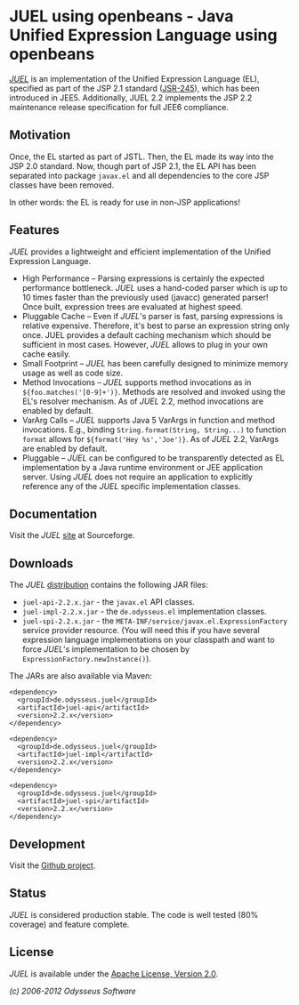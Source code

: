 # JUEL using openbeans - Java Unified Expression Language using openbeans

[_JUEL_](http://juel.sf.net) is an implementation of the Unified Expression Language (EL),
specified as part of the JSP 2.1 standard ([JSR-245](http://jcp.org/aboutJava/communityprocess/final/jsr245/)),
which has been introduced in JEE5. Additionally, JUEL 2.2 implements the JSP 2.2 maintenance release
specification for full JEE6 compliance.

## Motivation

Once, the EL started as part of JSTL. Then, the EL made its way into the JSP 2.0 standard.
Now, though part of JSP 2.1, the EL API has been separated into package `javax.el` and all dependencies
to the core JSP classes have been removed.

In other words: the EL is ready for use in non-JSP applications!

## Features

_JUEL_ provides a lightweight and efficient implementation of the Unified Expression Language.

- High Performance – Parsing expressions is certainly the expected performance bottleneck.
  _JUEL_ uses a hand-coded parser which is up to 10 times faster than the previously used (javacc) generated parser!
  Once built, expression trees are evaluated at highest speed.
- Pluggable Cache – Even if _JUEL_'s parser is fast, parsing expressions is relative expensive.
  Therefore, it's best to parse an expression string only once. JUEL provides a default caching mechanism which
  should be sufficient in most cases. However, _JUEL_ allows to plug in your own cache easily.
- Small Footprint – _JUEL_ has been carefully designed to minimize memory usage as well as code size.
- Method Invocations – _JUEL_ supports method invocations as in `${foo.matches('[0-9]+')}`.
  Methods are resolved and invoked using the EL's resolver mechanism. As of _JUEL_ 2.2, method invocations are
  enabled by default.
- VarArg Calls – _JUEL_ supports Java 5 VarArgs in function and method invocations.
  E.g., binding `String.format(String, String...)` to function `format` allows for `${format('Hey %s','Joe')}`.
  As of _JUEL_ 2.2, VarArgs are enabled by default.
- Pluggable – _JUEL_ can be configured to be transparently detected as EL implementation by a Java runtime
  environment or JEE application server. Using _JUEL_ does not require an application to explicitly reference
  any of the _JUEL_ specific implementation classes.

## Documentation

Visit the _JUEL_ [site](http://juel.sf.net/guide) at Sourceforge.

## Downloads

The _JUEL_ [distribution](http://sourceforge.net/projects/juel/files/juel/juel-2.2/) contains the following JAR files:

- `juel-api-2.2.x.jar` - the `javax.el` API classes.
- `juel-impl-2.2.x.jar` - the `de.odysseus.el` implementation classes.
- `juel-spi-2.2.x.jar` - the `META-INF/service/javax.el.ExpressionFactory` service provider resource.
  (You will need this if you have several expression language implementations on your classpath and want to
  force _JUEL_'s implementation to be chosen by `ExpressionFactory.newInstance()`).

The JARs are also available via Maven:

	<dependency>
	  <groupId>de.odysseus.juel</groupId>
	  <artifactId>juel-api</artifactId>
	  <version>2.2.x</version>
	</dependency>

	<dependency>
	  <groupId>de.odysseus.juel</groupId>
	  <artifactId>juel-impl</artifactId>
	  <version>2.2.x</version>
	</dependency>

	<dependency>
	  <groupId>de.odysseus.juel</groupId>
	  <artifactId>juel-spi</artifactId>
	  <version>2.2.x</version>
	</dependency>

## Development

Visit the [Github project](http://github.com/beckchr/juel/).

## Status

_JUEL_ is considered production stable. The code is well tested (80% coverage) and feature complete.

## License

_JUEL_ is available under the [Apache License, Version 2.0](http://www.apache.org/licenses/LICENSE-2.0.html).


_(c) 2006-2012 Odysseus Software_
